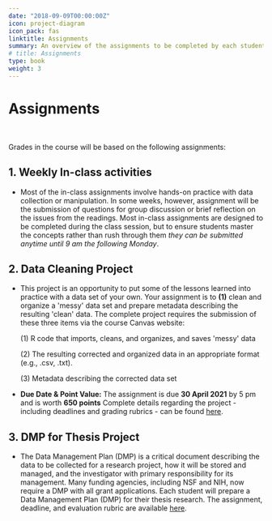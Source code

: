 ```yaml
---
date: "2018-09-09T00:00:00Z"
icon: project-diagram
icon_pack: fas
linktitle: Assignments
summary: An overview of the assignments to be completed by each student
# title: Assignments
type: book
weight: 3
---
```


# Assignments  
&nbsp;  

Grades in the course will be based on the following assignments:

## 1. Weekly In-class activities

- Most of the in-class assignments involve hands-on practice with data collection or manipulation. In some weeks, however, assignment will be the submission of questions for group discussion or brief reflection on the issues from the readings. Most in-class assignments are designed to be completed during the class session, but to ensure students master the concepts rather than rush through them *they can be submitted anytime until 9 am the following Monday*.

## 2. Data Cleaning Project

- This project is an opportunity to put some of the lessons learned into practice with a data set of your own. Your assignment is to **(1)** clean and organize a 'messy' data set and prepare metadata describing the resulting 'clean' data. The complete project requires the submission of these three items via the course Canvas website:  

    (1) R code that imports, cleans, and organizes, and saves 'messy' data 
    
    (2) The resulting corrected and organized data in an appropriate format (e.g., .csv, .txt).   
    
    (3) Metadata describing the corrected data set

- **Due Date & Point Value:** The assignment is due **30 April 2021** by 5 pm and is worth **650 points** Complete details regarding the project - including deadlines and grading rubrics - can be found [here](https://docs.google.com/viewer?url=https://github.com/BrunaLab/EmilioMBruna_CV/raw/main/EmilioMBruna_CV.pdf). 


## 3. DMP for Thesis Project

- The Data Management Plan (DMP) is a critical document describing the data to be collected for a research project, how it will be stored and managed, and the investigator with primary responsibility for its management. Many funding agencies, including NSF and NIH, now require a DMP with all grant applications. Each student will prepare a Data Management Plan (DMP) for their thesis research. The assignment, deadline, and evaluation rubric are available [here]().